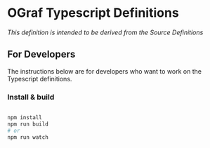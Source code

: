 # OGraf Typescript Definitions

_This definition is intended to be derived from the Source Definitions_


## For Developers

The instructions below are for developers who want to work on the Typescript definitions.

### Install & build

```bash

npm install
npm run build
# or
npm run watch

```
